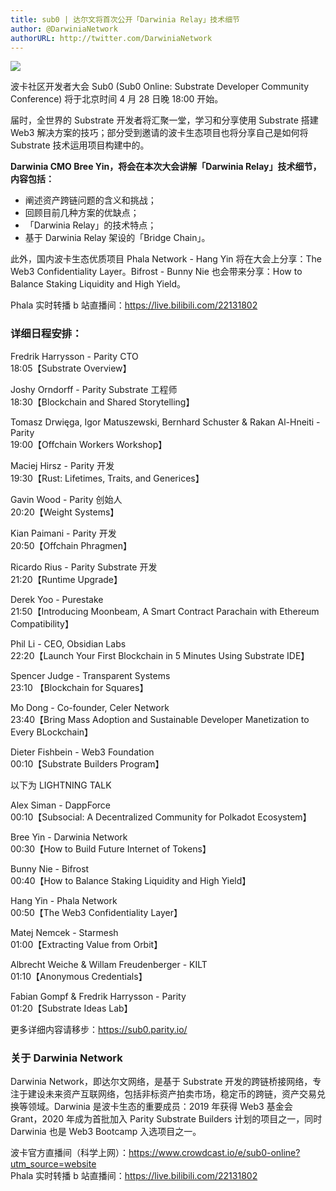 ```yaml
---
title: sub0 | 达尔文将首次公开「Darwinia Relay」技术细节
author: @DarwiniaNetwork
authorURL: http://twitter.com/DarwiniaNetwork
---
```


![](assets/2020-04-28-sub0-online.png)

波卡社区开发者大会 Sub0 (Sub0 Online: Substrate Developer Community Conference) 将于北京时间 4 月 28 日晚 18:00 开始。

<!--truncate-->

届时，全世界的 Substrate 开发者将汇聚一堂，学习和分享使用 Substrate 搭建 Web3 解决方案的技巧；部分受到邀请的波卡生态项目也将分享自己是如何将 Substrate 技术运用项目构建中的。

**Darwinia CMO Bree Yin，将会在本次大会讲解「Darwinia Relay」技术细节，内容包括：**

- 阐述资产跨链问题的含义和挑战；
- 回顾目前几种方案的优缺点；
- 「Darwinia Relay」的技术特点；
- 基于 Darwinia Relay 架设的「Bridge Chain」。

此外，国内波卡生态优质项目 Phala Network - Hang Yin 将在大会上分享：The Web3 Confidentiality Layer。Bifrost - Bunny Nie 也会带来分享：How to Balance Staking Liquidity and High Yield。

Phala 实时转播 b 站直播间：https://live.bilibili.com/22131802

### 详细日程安排：

Fredrik Harrysson - Parity CTO  
18:05【Substrate Overview】

Joshy Orndorff - Parity Substrate 工程师  
18:30【Blockchain and Shared Storytelling】

Tomasz Drwięga, Igor Matuszewski, Bernhard Schuster & Rakan Al-Hneiti - Parity  
19:00【Offchain Workers Workshop】

Maciej Hirsz - Parity 开发  
19:30【Rust: Lifetimes, Traits, and Generices】

Gavin Wood - Parity 创始人  
20:20【Weight Systems】

Kian Paimani - Parity 开发  
20:50【Offchain Phragmen】

Ricardo Rius - Parity Substrate 开发  
21:20【Runtime Upgrade】

Derek Yoo - Purestake  
21:50【Introducing Moonbeam, A Smart Contract Parachain with Ethereum Compatibility】

Phil Li - CEO, Obsidian Labs  
22:20【Launch Your First Blockchain in 5 Minutes Using Substrate IDE】

Spencer Judge - Transparent Systems  
23:10 【Blockchain for Squares】

Mo Dong - Co-founder, Celer Network  
23:40【Bring Mass Adoption and Sustainable Developer Manetization to Every BLockchain】

Dieter Fishbein - Web3 Foundation  
00:10【Substrate Builders Program】

以下为 LIGHTNING TALK

Alex Siman - DappForce  
00:10【Subsocial: A Decentralized Community for Polkadot Ecosystem】

Bree Yin - Darwinia Network  
00:30【How to Build Future Internet of Tokens】

Bunny Nie - Bifrost  
00:40【How to Balance Staking Liquidity and High Yield】

Hang Yin - Phala Network  
00:50【The Web3 Confidentiality Layer】

Matej Nemcek - Starmesh  
01:00【Extracting Value from Orbit】

Albrecht Weiche & Willam Freudenberger - KILT  
01:10【Anonymous Credentials】

Fabian Gompf & Fredrik Harrysson - Parity  
01:20【Substrate Ideas Lab】

更多详细内容请移步：https://sub0.parity.io/

### 关于 Darwinia Network

Darwinia Network，即达尔文网络，是基于 Substrate 开发的跨链桥接网络，专注于建设未来资产互联网络，包括非标资产拍卖市场，稳定币的跨链，资产交易兑换等领域。Darwinia 是波卡生态的重要成员：2019 年获得 Web3 基金会 Grant，2020 年成为首批加入 Parity Substrate Builders 计划的项目之一，同时 Darwinia 也是 Web3 Bootcamp 入选项目之一。

波卡官方直播间（科学上网）：https://www.crowdcast.io/e/sub0-online?utm_source=website  
Phala 实时转播 b 站直播间：https://live.bilibili.com/22131802

